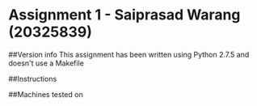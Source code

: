 Assignment 1 - Saiprasad Warang (20325839)
==========================================

##Version info
This assignment has been written using Python 2.7.5 and doesn't use a Makefile

##Instructions

##Machines tested on



